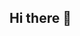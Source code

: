 ## Hi there 👋

<!--
**mavridoglou/mavridoglou** is a ✨ _special_ ✨ repository because its `README.md` (this file) appears on your GitHub profile.
My name is Maria and I am an undergraduate student in Applied Informatics, specializing in Information Systems, at the University of Macedonia.
